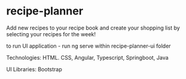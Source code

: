 # recipe-planner
Add new recipes to your recipe book and create your shopping list by selecting your recipes for the week!

to run UI application - run ng serve within recipe-planner-ui folder

Technologies:
HTML. CSS, Angular, Typescript, Springboot, Java 

UI Libraries: 
Bootstrap
